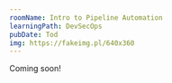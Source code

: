 ```yaml
---
roomName: Intro to Pipeline Automation
learningPath: DevSecOps
pubDate: Tod
img: https://fakeimg.pl/640x360
---
```


Coming soon!
